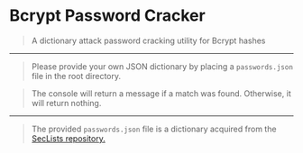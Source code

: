 # Bcrypt Password Cracker

> A dictionary attack password cracking utility for Bcrypt hashes

---

> Please provide your own JSON dictionary by placing a `passwords.json` file in the root directory.

> The console will return a message if a match was found. Otherwise, it will return nothing.

---

> The provided `passwords.json` file is a dictionary acquired from the [SecLists repository.](https://github.com/danielmiessler/SecLists/tree/master/Passwords)
